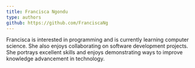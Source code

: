 ```yaml
---
title: Francisca Ngondu
type: authors
github: https://github.com/FranciscaNg
---
```

Francisca is interested in programming and is currently learning computer science. She also enjoys collaborating on software development projects. She portrays excellent skills and enjoys demonstrating ways to improve knowledge advancement in technology.
